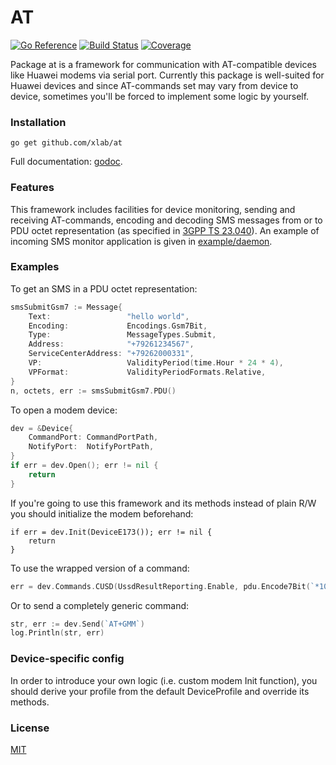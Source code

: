 AT
===

[![Go Reference](https://pkg.go.dev/badge/github.com/xlab/at.svg)](https://pkg.go.dev/github.com/xlab/at)
[![Build Status](https://github.com/xlab/at/workflows/tests/badge.svg?branch=master)](https://github.com/xlab/at/actions)
[![Coverage](https://codecov.io/gh/xlab/at/branch/master/graph/badge.svg)](https://codecov.io/gh/xlab/at)


Package at is a framework for communication with AT-compatible devices like Huawei modems via serial port. Currently this package is well-suited for Huawei devices and since AT-commands set may vary from device to device, sometimes you'll be forced to implement some logic by yourself.

### Installation

```
go get github.com/xlab/at
```

Full documentation: [godoc](https://godoc.org/github.com/xlab/at).

### Features

This framework includes facilities for device monitoring, sending and receiving AT-commands, encoding and decoding SMS messages from or to PDU octet representation (as specified in [3GPP TS 23.040]). An example of incoming SMS monitor application is given in [example/daemon].

[example/daemon]: https://github.com/xlab/at/blob/master/example/daemon
[3GPP TS 23.040]: http://www.etsi.org/deliver/etsi_ts/123000_123099/123040/11.05.00_60/ts_123040v110500p.pdf

### Examples

To get an SMS in a PDU octet representation:
```go
smsSubmitGsm7 := Message{
	Text:                 "hello world",
	Encoding:             Encodings.Gsm7Bit,
	Type:                 MessageTypes.Submit,
	Address:              "+79261234567",
	ServiceCenterAddress: "+79262000331",
	VP:                   ValidityPeriod(time.Hour * 24 * 4),
	VPFormat:             ValidityPeriodFormats.Relative,
}
n, octets, err := smsSubmitGsm7.PDU()
```

To open a modem device:
```go
dev = &Device{
	CommandPort: CommandPortPath,
	NotifyPort:  NotifyPortPath,
}
if err = dev.Open(); err != nil {
	return
}
```

If you're going to use this framework and its methods instead of plain R/W you should initialize the modem beforehand:
```
if err = dev.Init(DeviceE173()); err != nil {
	return
}
```

To use the wrapped version of a command:
```go
err = dev.Commands.CUSD(UssdResultReporting.Enable, pdu.Encode7Bit(`*100#`), Encodings.Gsm7Bit)
```

Or to send a completely generic command:
```go
str, err := dev.Send(`AT+GMM`)
log.Println(str, err)
```

### Device-specific config

In order to introduce your own logic (i.e. custom modem Init function), you should derive your profile from the default DeviceProfile and override its methods.

### License

[MIT](http://xlab.mit-license.org)
